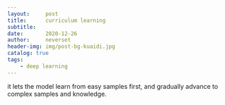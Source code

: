 ```yaml
---
layout:     post
title:      curriculum learning
subtitle:   
date:       2020-12-26
author:     neverset
header-img: img/post-bg-kuaidi.jpg
catalog: true
tags:
    - deep learning
---
```


it lets the model learn from easy samples first, and gradually advance to complex samples and knowledge.
